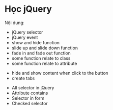 <h1>Học jQuery</h1>
Nội dung:
<ul>
    <li>jQuery selector</li>
    <li>jQuery event</li>
    <li>show and hide function</li>
    <li>slide up and slide down function</li>
    <li>fade in and fade out function </li>
    <li>some function relate to class</li>
    <li>some function relate to attribute</li>
</ul>
<ul>
    <li>hide and show content when click to the button</li>
    <li>create tabs</li>
</ul>

<ul>
    <li>All selector in jQuery</li>
    <li>Attribute contains</li>
    <li>Selector in form</li>
    <li>Checked selector</li>
</ul>